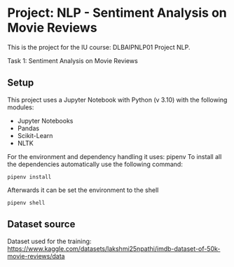# Project: NLP -  Sentiment Analysis on Movie Reviews

This is the project for the IU course: DLBAIPNLP01 Project NLP.

Task 1:  Sentiment Analysis on Movie Reviews

## Setup
This project uses a Jupyter Notebook with Python (v 3.10) with the following modules:
*	Jupyter Notebooks
*	Pandas
*	Scikit-Learn
*	NLTK

For the environment and dependency handling it uses: pipenv
To install all the dependencies automatically use the following command:
```
pipenv install
```
Afterwards it can be set the environment to the shell
```
pipenv shell
```
## Dataset source
Dataset used for the training: https://www.kaggle.com/datasets/lakshmi25npathi/imdb-dataset-of-50k-movie-reviews/data
